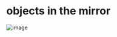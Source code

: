 # objects in the mirror

![image](https://github.com/user-attachments/assets/d0d58bc8-81ea-422d-9788-45f2c4fe20de)
